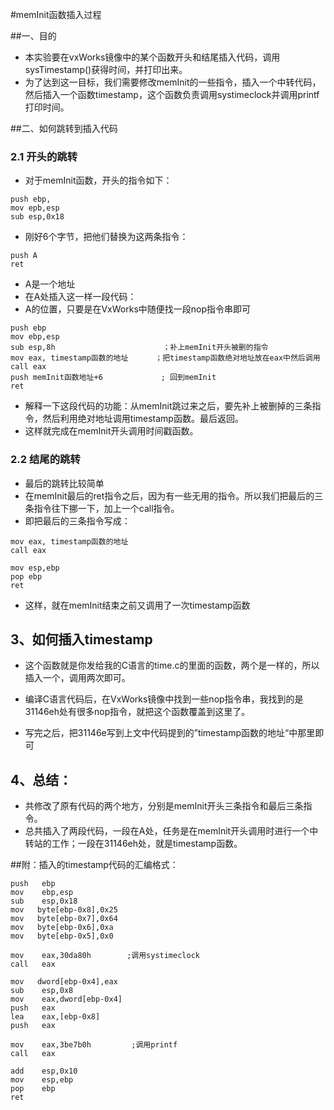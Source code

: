 #memInit函数插入过程

##一、目的

- 本实验要在vxWorks镜像中的某个函数开头和结尾插入代码，调用sysTimestamp()获得时间，并打印出来。
- 为了达到这一目标，我们需要修改memInit的一些指令，插入一个中转代码，然后插入一个函数timestamp，这个函数负责调用systimeclock并调用printf打印时间。

##二、如何跳转到插入代码

### 2.1 开头的跳转

- 对于memInit函数，开头的指令如下：
```
push ebp,
mov epb,esp
sub esp,0x18
```
- 刚好6个字节，把他们替换为这两条指令：
```
push A
ret
```
- A是一个地址
- 在A处插入这一样一段代码：
- A的位置，只要是在VxWorks中随便找一段nop指令串即可
```
push ebp
mov ebp,esp
sub esp,8h                        ；补上memInit开头被删的指令
mov eax, timestamp函数的地址      ；把timestamp函数绝对地址放在eax中然后调用
call eax
push memInit函数地址+6             ; 回到memInit           
ret
``` 
- 解释一下这段代码的功能：从memInit跳过来之后，要先补上被删掉的三条指令，然后利用绝对地址调用timestamp函数。最后返回。
- 这样就完成在memInit开头调用时间戳函数。

### 2.2 结尾的跳转

- 最后的跳转比较简单
- 在memInit最后的ret指令之后，因为有一些无用的指令。所以我们把最后的三条指令往下挪一下，加上一个call指令。
- 即把最后的三条指令写成：
```
mov eax, timestamp函数的地址
call eax

mov esp,ebp
pop ebp
ret
```
- 这样，就在memInit结束之前又调用了一次timestamp函数

## 3、如何插入timestamp

- 这个函数就是你发给我的C语言的time.c的里面的函数，两个是一样的，所以插入一个，调用两次即可。

- 编译C语言代码后，在VxWorks镜像中找到一些nop指令串，我找到的是31146eh处有很多nop指令，就把这个函数覆盖到这里了。

- 写完之后，把31146e写到上文中代码提到的”timestamp函数的地址“中那里即可

## 4、总结：

- 共修改了原有代码的两个地方，分别是memInit开头三条指令和最后三条指令。
- 总共插入了两段代码，一段在A处，任务是在memInit开头调用时进行一个中转站的工作；一段在31146eh处，就是timestamp函数。

##附：插入的timestamp代码的汇编格式：
```
push   ebp 
mov    ebp,esp
sub    esp,0x18
mov   byte[ebp-0x8],0x25
mov   byte[ebp-0x7],0x64
mov   byte[ebp-0x6],0xa
mov   byte[ebp-0x5],0x0

mov    eax,30da80h        ;调用systimeclock
call   eax 

mov   dword[ebp-0x4],eax
sub    esp,0x8
mov    eax,dword[ebp-0x4]
push   eax 
lea    eax,[ebp-0x8]
push   eax 

mov    eax,3be7b0h         ;调用printf
call   eax 

add    esp,0x10
mov    esp,ebp
pop    ebp 
ret    
```
